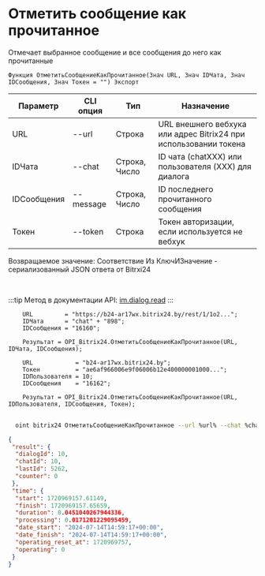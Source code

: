 ﻿---
sidebar_position: 6
---

# Отметить сообщение как прочитанное
 Отмечает выбранное сообщение и все сообщения до него как прочитанные



`Функция ОтметитьСообщениеКакПрочитанное(Знач URL, Знач IDЧата, Знач IDСообщения, Знач Токен = "") Экспорт`

  | Параметр | CLI опция | Тип | Назначение |
  |-|-|-|-|
  | URL | --url | Строка | URL внешнего вебхука или адрес Bitrix24 при использовании токена |
  | IDЧата | --chat | Строка, Число | ID чата (chatXXX) или пользователя (XXX) для диалога |
  | IDСообщения | --message | Строка, Число | ID последнего прочитанного сообщения |
  | Токен | --token | Строка | Токен авторизации, если используется не вебхук |

  
  Возвращаемое значение:   Соответствие Из КлючИЗначение - сериализованный JSON ответа от Bitrxi24

<br/>

:::tip
Метод в документации API: [im.dialog.read](https://dev.1c-bitrix.ru/learning/course/?COURSE_ID=93&LESSON_ID=12053)
:::
<br/>


```bsl title="Пример кода"
    URL         = "https://b24-ar17wx.bitrix24.by/rest/1/1o2...";
    IDЧата      = "chat" + "898";
    IDСообщения = "16160";

    Результат = OPI_Bitrix24.ОтметитьСообщениеКакПрочитанное(URL, IDЧата, IDСообщения);

    URL            = "b24-ar17wx.bitrix24.by";
    Токен          = "ae6af966006e9f06006b12e400000001000...";
    IDПользователя = 10;
    IDСообщения    = "16162";

    Результат = OPI_Bitrix24.ОтметитьСообщениеКакПрочитанное(URL, IDПользователя, IDСообщения, Токен);
```



```sh title="Пример команды CLI"
    
  oint bitrix24 ОтметитьСообщениеКакПрочитанное --url %url% --chat %chat% --message %message% --token %token%

```

```json title="Результат"
{
 "result": {
  "dialogId": 10,
  "chatId": 10,
  "lastId": 5262,
  "counter": 0
 },
 "time": {
  "start": 1720969157.61149,
  "finish": 1720969157.65659,
  "duration": 0.0451040267944336,
  "processing": 0.0171201229095459,
  "date_start": "2024-07-14T14:59:17+00:00",
  "date_finish": "2024-07-14T14:59:17+00:00",
  "operating_reset_at": 1720969757,
  "operating": 0
 }
}
```
